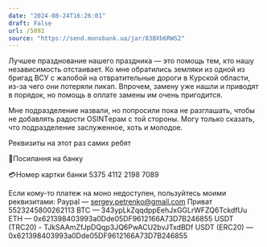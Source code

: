 ```yaml
---
date: "2024-08-24T16:26:01"
draft: False
url: /5092
source: "https://send.monobank.ua/jar/83BXb6RWS2"
---
```


Лучшее празднование нашего праздника — это помощь тем, кто нашу независимость отстаивает. Ко мне обратились земляки из одной из бригад ВСУ с жалобой на отвратительные дороги в Курской области, из-за чего они потеряли пикап. Впрочем, замену уже нашли и приводят в порядок, но помощь в оплате замены им очень пригодится.

Мне подразделение назвали, но попросили пока не разглашать, чтобы не добавлять радости OSINTерам с той стороны. Могу только сказать, что подразделение заслуженное, хоть и молодое.

Реквизиты на этот раз самих ребят

🔗Посилання на банку


💳Номер картки банки
5375 4112 2198 7089

Если кому-то платеж на моно недоступен, пользуйтесь моими реквизитами:
Paypal — sergey.petrenko@gmail.com
Приват 5523245800262113
BTC — 343ypLkZqqdppEehJxGGLrWFZQ6TckdfUu
ETH — 0x621398403993a0Dde05DF9612166A73D7B246855
USDT (TRC20) - TJkSAAmZfJpDQqp3JQ6PwACU2bvJTxdBDf
USDT (ERC20) — 0x621398403993a0Dde05DF9612166A73D7B246855
